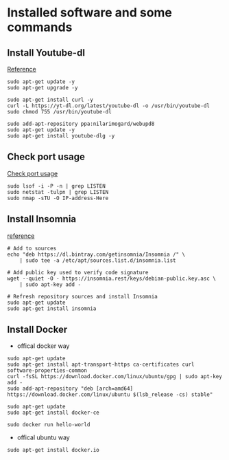# Installed software and some commands

## Install Youtube-dl

[Reference](https://www.howtoforge.com/tutorial/install-and-use-youtube-dl-on-ubuntu-1604/)

```steps
sudo apt-get update -y
sudo apt-get upgrade -y

sudo apt-get install curl -y
curl -L https://yt-dl.org/latest/youtube-dl -o /usr/bin/youtube-dl
sudo chmod 755 /usr/bin/youtube-dl
 
sudo add-apt-repository ppa:nilarimogard/webupd8
sudo apt-get update -y
sudo apt-get install youtube-dlg -y
```

## Check port usage

[Check port usage](https://www.cyberciti.biz/faq/unix-linux-check-if-port-is-in-use-command/)

``` commands
sudo lsof -i -P -n | grep LISTEN 
sudo netstat -tulpn | grep LISTEN
sudo nmap -sTU -O IP-address-Here
```

## Install Insomnia

[reference](https://support.insomnia.rest/article/23-installation#ubuntu)

``` steps
# Add to sources
echo "deb https://dl.bintray.com/getinsomnia/Insomnia /" \
    | sudo tee -a /etc/apt/sources.list.d/insomnia.list

# Add public key used to verify code signature
wget --quiet -O - https://insomnia.rest/keys/debian-public.key.asc \
    | sudo apt-key add -

# Refresh repository sources and install Insomnia
sudo apt-get update
sudo apt-get install insomnia
```

## Install Docker

- offical docker way

``` more popular
sudo apt-get update
sudo apt-get install apt-transport-https ca-certificates curl software-properties-common
curl -fsSL https://download.docker.com/linux/ubuntu/gpg | sudo apt-key add -
sudo add-apt-repository "deb [arch=amd64] https://download.docker.com/linux/ubuntu $(lsb_release -cs) stable"

sudo apt-get update
sudo apt-get install docker-ce

sudo docker run hello-world
```


- offical ubuntu way

``` 
sudo apt-get install docker.io
```
